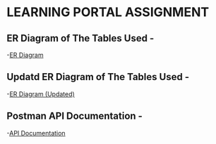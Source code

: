 # LEARNING PORTAL ASSIGNMENT

## ER Diagram of The Tables Used - 
 -[ER Diagram](https://drive.google.com/file/d/137RBD_S5e7SlciGXC1OnxV81x00su12I/view?usp=sharing)

## Updatd ER Diagram of The Tables Used - 
 -[ER Diagram (Updated)](https://drive.google.com/file/d/1FfX8fu01wxB4yKvIhwzgKcdV_mKwdkJh/view?usp=sharing)

## Postman API Documentation - 
 -[API Documentation](https://documenter.getpostman.com/view/18586360/2s9Yyy7xnP)